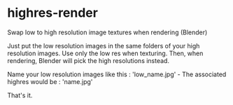 # highres-render
Swap low to high resolution image textures when rendering (Blender)

Just put the low resolution images in the same folders of your high resolution images. Use only the low res when texturing. Then, when rendering, Blender will pick the high resolutions instead.

Name your low resolution images like this : 'low_name.jpg'  -  The associated highres would be : 'name.jpg'

That's it.
